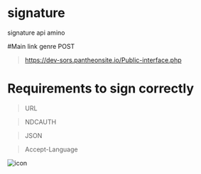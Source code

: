 # signature
signature api amino


#Main link genre POST
>https://dev-sors.pantheonsite.io/Public-interface.php


# Requirements to sign correctly


>URL


>NDCAUTH


>JSON


>Accept-Language

![icon](https://g.top4top.io/p_23702p1tf0.jpg)
